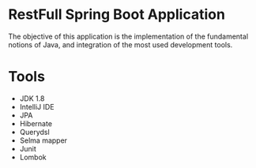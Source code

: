 # RestFull Spring Boot Application

The objective of this application is the implementation of the fundamental notions of Java, and integration of the most used development tools.

# Tools

- JDK 1.8
- IntelliJ IDE
- JPA
- Hibernate
- Querydsl
- Selma mapper
- Junit
- Lombok
